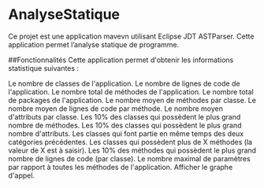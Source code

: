 # AnalyseStatique
Ce projet est une application mavevn utilisant Eclipse JDT ASTParser. Cette application permet l’analyse statique de programme.

##Fonctionnalités
Cette application permet d'obtenir les informations statistique suivantes :

Le nombre de classes de l'application.
Le nombre de lignes de code de l'application.
Le nombre total de méthodes de l'application.
Le nombre total de packages de l'application.
Le nombre moyen de méthodes par classe.
Le nombre moyen de lignes de code par méthode.
Le nombre moyen d'attributs par classe.
Les 10% des classes qui possèdent le plus grand nombre de méthodes.
Les 10% des classes qui possèdent le plus grand nombre d'attributs.
Les classes qui font partie en même temps des deux catégories précédentes.
Les classes qui possèdent plus de X méthodes (la valeur de X est à saisir).
Les 10% des méthodes qui possèdent le plus grand nombre de lignes de code (par classe).
Le nombre maximal de paramètres par rapport à toutes les méthodes de l'application.
Afficher le graphe d'appel.
